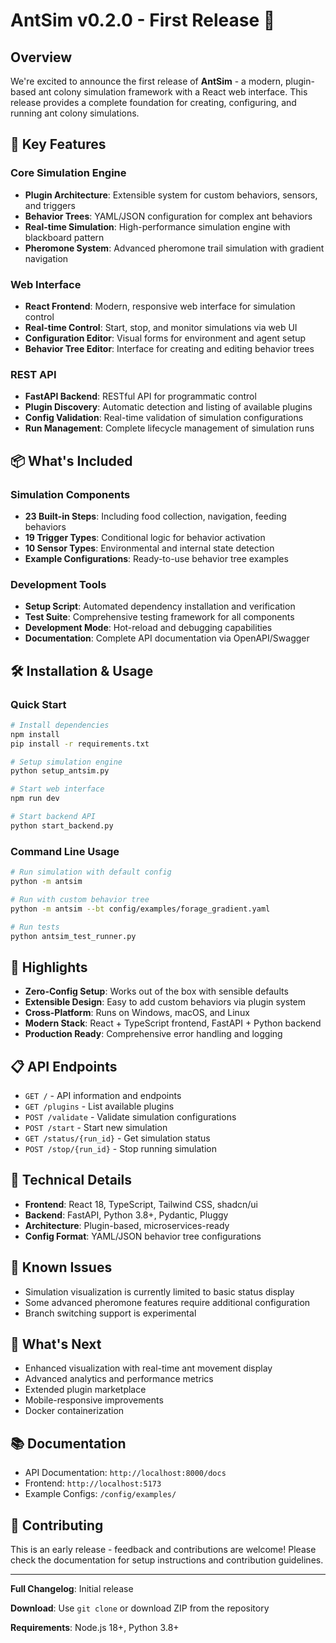 # AntSim v0.2.0 - First Release 🐜

## Overview

We're excited to announce the first release of **AntSim** - a modern, plugin-based ant colony simulation framework with a React web interface. This release provides a complete foundation for creating, configuring, and running ant colony simulations.

## 🚀 Key Features

### Core Simulation Engine
- **Plugin Architecture**: Extensible system for custom behaviors, sensors, and triggers
- **Behavior Trees**: YAML/JSON configuration for complex ant behaviors
- **Real-time Simulation**: High-performance simulation engine with blackboard pattern
- **Pheromone System**: Advanced pheromone trail simulation with gradient navigation

### Web Interface
- **React Frontend**: Modern, responsive web interface for simulation control
- **Real-time Control**: Start, stop, and monitor simulations via web UI
- **Configuration Editor**: Visual forms for environment and agent setup
- **Behavior Tree Editor**: Interface for creating and editing behavior trees

### REST API
- **FastAPI Backend**: RESTful API for programmatic control
- **Plugin Discovery**: Automatic detection and listing of available plugins
- **Config Validation**: Real-time validation of simulation configurations
- **Run Management**: Complete lifecycle management of simulation runs

## 📦 What's Included

### Simulation Components
- **23 Built-in Steps**: Including food collection, navigation, feeding behaviors
- **19 Trigger Types**: Conditional logic for behavior activation
- **10 Sensor Types**: Environmental and internal state detection
- **Example Configurations**: Ready-to-use behavior tree examples

### Development Tools
- **Setup Script**: Automated dependency installation and verification
- **Test Suite**: Comprehensive testing framework for all components
- **Development Mode**: Hot-reload and debugging capabilities
- **Documentation**: Complete API documentation via OpenAPI/Swagger

## 🛠 Installation & Usage

### Quick Start
```bash
# Install dependencies
npm install
pip install -r requirements.txt

# Setup simulation engine
python setup_antsim.py

# Start web interface
npm run dev

# Start backend API
python start_backend.py
```

### Command Line Usage
```bash
# Run simulation with default config
python -m antsim

# Run with custom behavior tree
python -m antsim --bt config/examples/forage_gradient.yaml

# Run tests
python antsim_test_runner.py
```

## 🌟 Highlights

- **Zero-Config Setup**: Works out of the box with sensible defaults
- **Extensible Design**: Easy to add custom behaviors via plugin system
- **Cross-Platform**: Runs on Windows, macOS, and Linux
- **Modern Stack**: React + TypeScript frontend, FastAPI + Python backend
- **Production Ready**: Comprehensive error handling and logging

## 📋 API Endpoints

- `GET /` - API information and endpoints
- `GET /plugins` - List available plugins
- `POST /validate` - Validate simulation configurations
- `POST /start` - Start new simulation
- `GET /status/{run_id}` - Get simulation status
- `POST /stop/{run_id}` - Stop running simulation

## 🔧 Technical Details

- **Frontend**: React 18, TypeScript, Tailwind CSS, shadcn/ui
- **Backend**: FastAPI, Python 3.8+, Pydantic, Pluggy
- **Architecture**: Plugin-based, microservices-ready
- **Config Format**: YAML/JSON behavior tree configurations

## 🐛 Known Issues

- Simulation visualization is currently limited to basic status display
- Some advanced pheromone features require additional configuration
- Branch switching support is experimental

## 🚧 What's Next

- Enhanced visualization with real-time ant movement display
- Advanced analytics and performance metrics
- Extended plugin marketplace
- Mobile-responsive improvements
- Docker containerization

## 📚 Documentation

- API Documentation: `http://localhost:8000/docs`
- Frontend: `http://localhost:5173`
- Example Configs: `/config/examples/`

## 🤝 Contributing

This is an early release - feedback and contributions are welcome! Please check the documentation for setup instructions and contribution guidelines.

---

**Full Changelog**: Initial release

**Download**: Use `git clone` or download ZIP from the repository

**Requirements**: Node.js 18+, Python 3.8+